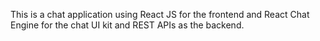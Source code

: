 This is a chat application using React JS for the frontend and React Chat Engine for the chat UI kit and REST APIs as the backend.
